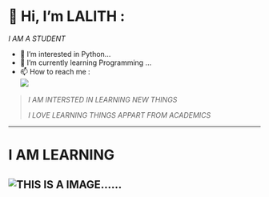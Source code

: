 #  👋 Hi, I’m **LALITH** :
*I AM A STUDENT*
- 👀 I’m interested in Python...
- 🌱 I’m currently learning Programming ...
- 📫 How to reach me :
<br  />[<img src="https://img.shields.io/badge/LinkedIn-0077B5?style=for-the-badge&logo=linkedin&logoColor=white" />](https://www.linkedin.com/in/lalith-kishore-453a70330?utm_source=share&utm_campaign=share_via&utm_content=profile&utm_medium=android_app)
 
> *I AM INTERSTED IN LEARNING NEW THINGS*
> 
> *I LOVE LEARNING THINGS APPART FROM ACADEMICS*

---
   #    I AM LEARNING 
![*THIS IS A IMAGE*](https://img.icons8.com/fluency/48/python.png)......
------------
<!---
lalith1224/lalith1224 is a ✨ special ✨ repository because its `README.md` (this file) appears on your GitHub profile.
You can click the Preview link to take a look at your changes.
--->
